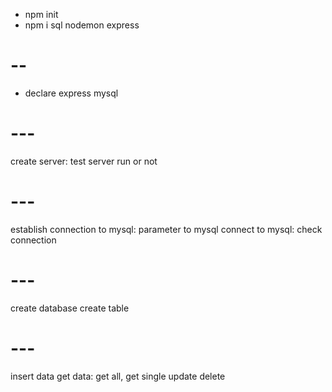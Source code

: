 - npm init
- npm i sql nodemon express
# --
- declare express mysql
# ---
create server: test server run or not
# ---
establish connection to mysql: parameter to mysql
connect to mysql: check connection
# ---
create database
create table
# ---
insert data 
get data: get all, get single
update
delete

